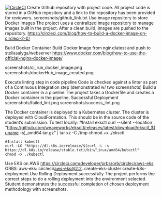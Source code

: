 
[![CircleCI](https://dl.circleci.com/status-badge/img/gh/StellaGit/capstonev1/tree/main.svg?style=svg)](https://dl.circleci.com/status-badge/redirect/gh/StellaGit/capstonev1/tree/main)
Create Github repository with project code.	
All project code is stored in a GitHub repository and a link to the repository has been provided for reviewers.
screenshots/github_link.txt
Use image repository to store Docker images	The project uses a centralized image repository to manage images built in the project. After a clean build, images are pushed to the repository.
https://circleci.com/blog/how-to-build-a-docker-image-on-circleci-2-0/

Build Docker Container
Build Docker Image from nginx:latest and push to stellasalyga/webserver
https://www.docker.com/blog/how-to-use-the-official-nginx-docker-image/

screenshots/ci_run_docker_image.png
screenshots/dockerHub_image_created.png

Execute linting step in code pipeline	Code is checked against a linter as part of a Continuous Integration step (demonstrated w/ two screenshots)
Build a Docker container in a pipeline	The project takes a Dockerfile and creates a Docker container in the pipeline.
Successful Deployment
screenshots/failed_lint.png
screenshots/success_lint.png


The Docker container is deployed to a Kubernetes cluster. The cluster is deployed with CloudFormation. This should be in the source code of the student’s submission.
To test locally:
    #Install eksctl
	curl --silent --location "https://github.com/weaveworks/eksctl/releases/latest/download/eksctl_$(uname -s)_amd64.tar.gz" | tar xz -C /tmp
	chmod +x ./eksctl 

    #Install kubectl
	curl -LO "https://dl.k8s.io/release/$(curl -L -s https://dl.k8s.io/release/stable.txt)/bin/linux/amd64/kubectl"
	chmod +x ./kubectl

Use EKS on AWS
https://circleci.com/developer/orbs/orb/circleci/aws-eks
ORBS: aws-eks: circleci/aws-eks@2.2.
create-eks-cluster
create-k8s-deployment
Use Rolling Deployment successfully	The project performs the correct steps to do a rolling deployment into the environment selected. Student demonstrates the successful completion of chosen deployment methodology with screenshots.
